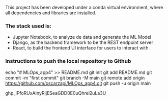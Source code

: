  This project has been developed under a conda virtual environment, where all dependencies and libraries are installed.

### The stack used is:
- Jupyter Notebook, to analyze de data and generate the ML Model
- Django, as the backend framework to be the REST endpoint server
- React, to build the frontend UI interface for users to interact with


### Instructions to push the local repository to Github
echo "# MLOps_app4" >> README.md
git init
git add README.md
git commit -m "first commit"
git branch -M main
git remote add origin https://github.com/oscarzapi/MLOps_app4.git
git push -u origin main

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